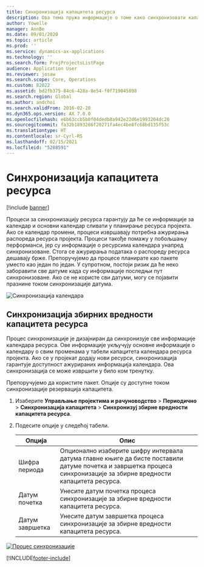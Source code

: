 ```yaml
---
title: Синхронизација капацитета ресурса
description: Ова тема пружа информације о томе како синхронизовати капацитет ресурса у календарима и пројектима.
author: Yowelle
manager: AnnBe
ms.date: 09/01/2020
ms.topic: article
ms.prod: ''
ms.service: dynamics-ax-applications
ms.technology: ''
ms.search.form: ProjProjectsListPage
audience: Application User
ms.reviewer: josaw
ms.search.scope: Core, Operations
ms.custom: 82022
ms.assetid: bd2fb375-84c6-428a-8e54-f0f719045898
ms.search.region: Global
ms.author: andchoi
ms.search.validFrom: 2016-02-28
ms.dyn365.ops.version: AX 7.0.0
ms.openlocfilehash: e6b63ccb5b0f04dedb8a942e22d6e1993204dc20
ms.sourcegitcommit: fa32b1893286f20271fa4ec4be8fc68bd135f53c
ms.translationtype: HT
ms.contentlocale: sr-Cyrl-RS
ms.lasthandoff: 02/15/2021
ms.locfileid: "5288591"
---
```

# <a name="synchronize-resource-capacity"></a>Синхронизација капацитета ресурса

[!include [banner](../includes/banner.md)]

Процеси за синхронизацију ресурса гарантују да ће се информације за календар и основни календар сливати у планирање ресурса пројекта. Ако се календар промени, процеси извршавају потребна ажурирања распореда ресурса пројекта. Процеси такође помажу у побољшању перформанси, јер су информације о ресурсима календара унапред синхронизоване. Стога се ажурирања података о распореду ресурса дешавају брже. Препоручујемо да процесе планирате као пакете уместо као један по један. У супротном, постоји ризик да ће неко заборавити све датуме када су информације последњи пут синхронизоване. Ако се не користе сви датуми, могу се појавити празнине током синхронизације датума.

![Синхронизација календара](./media/projectresourcing04-1024x471.jpg)

## <a name="synchronize-resource-capacity-roll-ups"></a>Синхронизација збирних вредности капацитета ресурса

Процес синхронизације је дизајниран да синхронизује све информације календара ресурса. Ове информације укључују основне информације о календару о свим променама у табели капацитета календара ресурса пројекта. Ако се у пројекат додају нови ресурси, синхронизација гарантује доступност ажурираних информација календара. Ова синхронизација се може извршити у било ком тренутку.

Препоручујемо да користите пакет. Опције су доступне током синхронизације резервација капацитета.

1. Изаберите **Управљање пројектима и рачуноводство** &gt; **Периодично** &gt; **Синхронизација капацитета** &gt; **Синхронизуј збирне вредности капацитета ресурса**.
2. Подесите опције у следећој табели.

    | Опција      | Опис |
    |-------------|-------------|
    | Шифра периода | Опционално изаберите шифру интервала датума главне књиге да бисте поставили датуме почетка и завршетка процеса синхронизације за збирне вредности капацитета ресурса. |
    | Датум почетка  | Унесите датум почетка процеса синхронизације за збирне вредности капацитета ресурса. |
    | Датум завршетка    | Унесите датум завршетка процеса синхронизације за збирне вредности капацитета ресурса. |

[![Процес синхронизације](./media/projectresourcing09.jpg)](./media/projectresourcing09.jpg)


[!INCLUDE[footer-include](../includes/footer-banner.md)]
